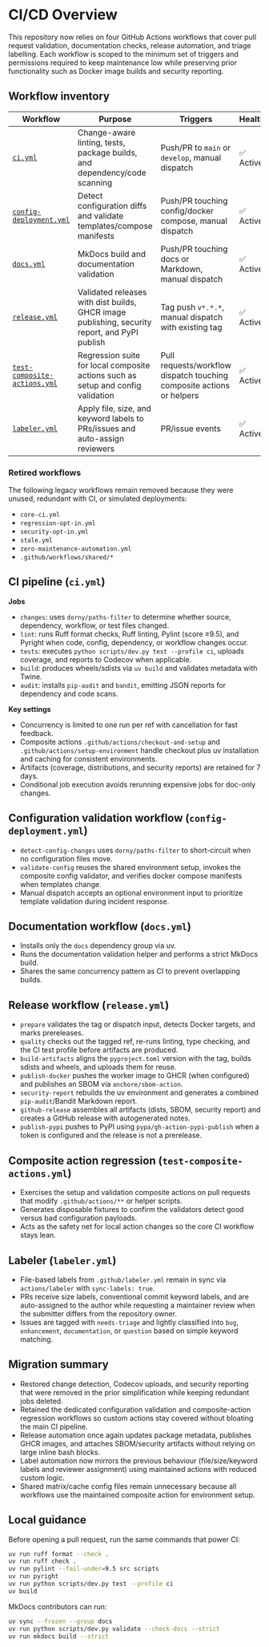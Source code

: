 # CI/CD Overview

This repository now relies on four GitHub Actions workflows that cover pull request
validation, documentation checks, release automation, and triage labelling. Each
workflow is scoped to the minimum set of triggers and permissions required to keep
maintenance low while preserving prior functionality such as Docker image builds and
security reporting.

## Workflow inventory

| Workflow | Purpose | Triggers | Health |
| --- | --- | --- | --- |
| [`ci.yml`](../../.github/workflows/ci.yml) | Change-aware linting, tests, package builds, and dependency/code scanning | Push/PR to `main` or `develop`, manual dispatch | ✅ Active |
| [`config-deployment.yml`](../../.github/workflows/config-deployment.yml) | Detect configuration diffs and validate templates/compose manifests | Push/PR touching config/docker compose, manual dispatch | ✅ Active |
| [`docs.yml`](../../.github/workflows/docs.yml) | MkDocs build and documentation validation | Push/PR touching docs or Markdown, manual dispatch | ✅ Active |
| [`release.yml`](../../.github/workflows/release.yml) | Validated releases with dist builds, GHCR image publishing, security report, and PyPI publish | Tag push `v*.*.*`, manual dispatch with existing tag | ✅ Active |
| [`test-composite-actions.yml`](../../.github/workflows/test-composite-actions.yml) | Regression suite for local composite actions such as setup and config validation | Pull requests/workflow dispatch touching composite actions or helpers | ✅ Active |
| [`labeler.yml`](../../.github/workflows/labeler.yml) | Apply file, size, and keyword labels to PRs/issues and auto-assign reviewers | PR/issue events | ✅ Active |

### Retired workflows

The following legacy workflows remain removed because they were unused, redundant with
CI, or simulated deployments:

- `core-ci.yml`
- `regression-opt-in.yml`
- `security-opt-in.yml`
- `stale.yml`
- `zero-maintenance-automation.yml`
- `.github/workflows/shared/*`

## CI pipeline (`ci.yml`)

**Jobs**

- `changes`: uses `dorny/paths-filter` to determine whether source, dependency,
  workflow, or test files changed.
- `lint`: runs Ruff format checks, Ruff linting, Pylint (score ≥9.5), and Pyright when
  code, config, dependency, or workflow changes occur.
- `tests`: executes `python scripts/dev.py test --profile ci`, uploads coverage, and
  reports to Codecov when applicable.
- `build`: produces wheels/sdists via `uv build` and validates metadata with Twine.
- `audit`: installs `pip-audit` and `bandit`, emitting JSON reports for dependency and
  code scans.

**Key settings**

- Concurrency is limited to one run per ref with cancellation for fast feedback.
- Composite actions `.github/actions/checkout-and-setup` and
  `.github/actions/setup-environment` handle checkout plus uv installation and caching
  for consistent environments.
- Artifacts (coverage, distributions, and security reports) are retained for 7 days.
- Conditional job execution avoids rerunning expensive jobs for doc-only changes.

## Configuration validation workflow (`config-deployment.yml`)

- `detect-config-changes` uses `dorny/paths-filter` to short-circuit when no configuration files move.
- `validate-config` reuses the shared environment setup, invokes the composite config validator, and verifies docker compose manifests when templates change.
- Manual dispatch accepts an optional environment input to prioritize template validation during incident response.

## Documentation workflow (`docs.yml`)

- Installs only the `docs` dependency group via uv.
- Runs the documentation validation helper and performs a strict MkDocs build.
- Shares the same concurrency pattern as CI to prevent overlapping builds.

## Release workflow (`release.yml`)

- `prepare` validates the tag or dispatch input, detects Docker targets, and marks
  prereleases.
- `quality` checks out the tagged ref, re-runs linting, type checking, and the CI test
  profile before artifacts are produced.
- `build-artifacts` aligns the `pyproject.toml` version with the tag, builds sdists and
  wheels, and uploads them for reuse.
- `publish-docker` pushes the worker image to GHCR (when configured) and publishes an
  SBOM via `anchore/sbom-action`.
- `security-report` rebuilds the uv environment and generates a combined
  `pip-audit`/Bandit Markdown report.
- `github-release` assembles all artifacts (dists, SBOM, security report) and creates a
  GitHub release with autogenerated notes.
- `publish-pypi` pushes to PyPI using `pypa/gh-action-pypi-publish` when a token is
  configured and the release is not a prerelease.

## Composite action regression (`test-composite-actions.yml`)

- Exercises the setup and validation composite actions on pull requests that modify `.github/actions/**` or helper scripts.
- Generates disposable fixtures to confirm the validators detect good versus bad configuration payloads.
- Acts as the safety net for local action changes so the core CI workflow stays lean.

## Labeler (`labeler.yml`)

- File-based labels from `.github/labeler.yml` remain in sync via `actions/labeler` with
  `sync-labels: true`.
- PRs receive size labels, conventional commit keyword labels, and are auto-assigned to
  the author while requesting a maintainer review when the submitter differs from the
  repository owner.
- Issues are tagged with `needs-triage` and lightly classified into `bug`,
  `enhancement`, `documentation`, or `question` based on simple keyword matching.

## Migration summary

- Restored change detection, Codecov uploads, and security reporting that were removed
  in the prior simplification while keeping redundant jobs deleted.
- Retained the dedicated configuration validation and composite-action regression
  workflows so custom actions stay covered without bloating the main CI pipeline.
- Release automation once again updates package metadata, publishes GHCR images, and
  attaches SBOM/security artifacts without relying on large inline bash blocks.
- Label automation now mirrors the previous behaviour (file/size/keyword labels and
  reviewer assignment) using maintained actions with reduced custom logic.
- Shared matrix/cache config files remain unnecessary because all workflows use the
  maintained composite action for environment setup.

## Local guidance

Before opening a pull request, run the same commands that power CI:

```bash
uv run ruff format --check .
uv run ruff check .
uv run pylint --fail-under=9.5 src scripts
uv run pyright
uv run python scripts/dev.py test --profile ci
uv build
```

MkDocs contributors can run:

```bash
uv sync --frozen --group docs
uv run python scripts/dev.py validate --check-docs --strict
uv run mkdocs build --strict
```
